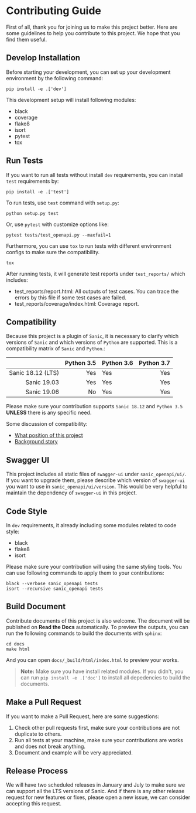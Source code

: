 # Contributing Guide

First of all, thank you for joining us to make this project better. Here are some guidelines to help you contribute to this project. We hope that you find them useful.

## Develop Installation

Before starting your development, you can set up your development environment by the following command:

```shell
pip install -e .['dev']
```

This development setup will install following modules:

* black
* coverage
* flake8
* isort
* pytest
* tox

## Run Tests

If you want to run all tests without install `dev` requirements, you can install `test` requirements by:

```shell
pip install -e .['test']
```

To run tests, use `test` command with `setup.py`:

```shell
python setup.py test
```

Or, use `pytest` with customize options like:

```shell
pytest tests/test_openapi.py --maxfail=1
```

Furthermore, you can use `tox` to run tests with different environment configs to make sure the compatibility.

```shell
tox
```

After running tests, it will generate test reports under `test_reports/` which includes:

* test_reports/report.html: All outputs of test cases. You can trace the errors by this file if some test cases are failed.
* test_reports/coverage/index.html: Coverage report.

## Compatibility

Because this project is a plugin of `Sanic`, it is necessary to clarify which versions of `Sanic` and which versions of `Python` are supported. This is a compatibility matrix of `Sanic` and `Python`.:

|                   | Python 3.5 | Python 3.6 | Python 3.7 |
|------------------:|-----------:|------------|-----------:|
| Sanic 18.12 (LTS) |        Yes |        Yes |        Yes |
| Sanic 19.03       |        Yes |        Yes |        Yes |
| Sanic 19.06       |        No  |        Yes |        Yes |

Please make sure your contribution supports `Sanic 18.12` and `Python 3.5` **UNLESS** there is any specific need.

Some discussion of compatibility:

* [What position of this project](https://github.com/huge-success/sanic-openapi/issues/103#issuecomment-499463005)
* [Background story](https://community.sanicframework.org/t/should-we-bump-the-minimum-python-required-version-to-3-6/238/6?u=ahopkins)

## Swagger UI

This project includes all static files of `swagger-ui` under `sanic_openapi/ui/`. If you want to upgrade them, please describe which version of `swagger-ui` you want to use in `sanic_openapi/ui/version`. This would be very helpful to maintain the dependency of `swagger-ui` in this project.

## Code Style

In `dev` requirements, it already including some modules related to code style:

* black
* flake8
* isort

Please make sure your contribution will using the same styling tools. You can use following commands to apply them to your contributions:

```shell
black --verbose sanic_openapi tests
isort --recursive sanic_openapi tests
```

## Build Document

Contribute documents of this project is also welcome. The document will be published on **Read the Docs** automatically. To preview the outputs, you can run the following commands to build the documents with `sphinx`:

```shell
cd docs
make html
```

And you can open `docs/_build/html/index.html` to preview your works.

> **Note:** Make sure you have install related modules. If you didn't, you can run `pip install -e .['doc']` to install all depedencies to build the documents.

## Make a Pull Request

If you want to make a Pull Request, here are some suggestions:

1. Check other pull requests first, make sure your contributions are not duplicate to others.
2. Run all tests at your machine, make sure your contributions are works and does not break anything.
3. Document and example will be very appreciated.


## Release Process

We will have two scheduled releases in January and July to make sure we can support all the LTS versions of Sanic. And if there is any other release request for new features or fixes, please open a new issue, we can consider accepting this request.
